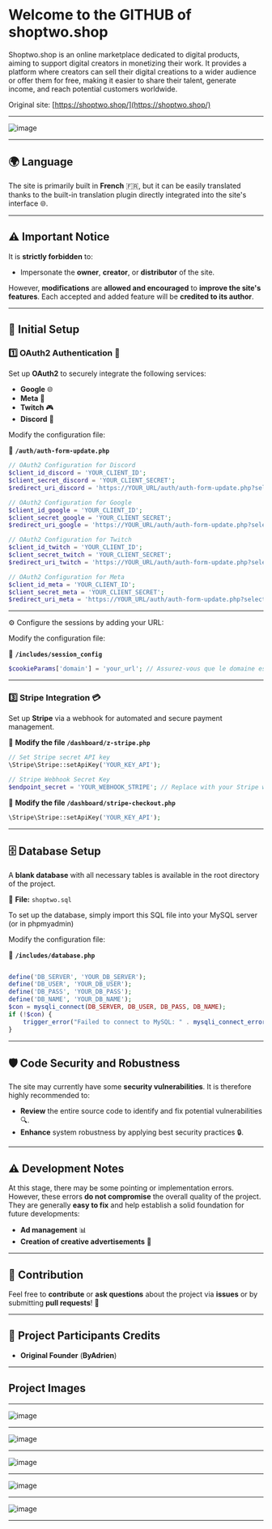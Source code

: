 # Welcome to the GITHUB of **shoptwo.shop**

Shoptwo.shop is an online marketplace dedicated to digital products, aiming to support digital creators in monetizing their work. It provides a platform where creators can sell their digital creations to a wider audience or offer them for free, making it easier to share their talent, generate income, and reach potential customers worldwide.

Original site: [https://shoptwo.shop/](https://shoptwo.shop/)

---

![image](https://github.com/user-attachments/assets/cffeec68-dc87-4f99-9098-aea34cf5e525)

---

## 🌍 Language
The site is primarily built in **French** 🇫🇷, but it can be easily translated thanks to the built-in translation plugin directly integrated into the site's interface 🌐.

---

## ⚠️ Important Notice

It is **strictly forbidden** to:

- Impersonate the **owner**, **creator**, or **distributor** of the site.

However, **modifications** are **allowed and encouraged** to **improve the site's features**. Each accepted and added feature will be **credited to its author**.

---

## 🔧 Initial Setup

### 1️⃣ OAuth2 Authentication 🔐

Set up **OAuth2** to securely integrate the following services:

- **Google** 🌐
- **Meta** 📘
- **Twitch** 🎮
- **Discord** 💬

Modify the configuration file:

📂 **`/auth/auth-form-update.php`**

```php
// OAuth2 Configuration for Discord
$client_id_discord = 'YOUR_CLIENT_ID';
$client_secret_discord = 'YOUR_CLIENT_SECRET';
$redirect_uri_discord = 'https://YOUR_URL/auth/auth-form-update.php?selected_provider=discord';

// OAuth2 Configuration for Google
$client_id_google = 'YOUR_CLIENT_ID';
$client_secret_google = 'YOUR_CLIENT_SECRET';
$redirect_uri_google = 'https://YOUR_URL/auth/auth-form-update.php?selected_provider=google';

// OAuth2 Configuration for Twitch
$client_id_twitch = 'YOUR_CLIENT_ID';
$client_secret_twitch = 'YOUR_CLIENT_SECRET';
$redirect_uri_twitch = 'https://YOUR_URL/auth/auth-form-update.php?selected_provider=twitch';

// OAuth2 Configuration for Meta
$client_id_meta = 'YOUR_CLIENT_ID';
$client_secret_meta = 'YOUR_CLIENT_SECRET';
$redirect_uri_meta = 'https://YOUR_URL/auth/auth-form-update.php?selected_provider=meta';
```

---

⚙️ Configure the sessions by adding your URL:

Modify the configuration file:

📂 **`/includes/session_config`**

```php
$cookieParams['domain'] = 'your_url'; // Assurez-vous que le domaine est correct
```

---

### 3️⃣ Stripe Integration 💳

Set up **Stripe** via a webhook for automated and secure payment management.

📂 **Modify the file `/dashboard/z-stripe.php`**

```php
// Set Stripe secret API key
\Stripe\Stripe::setApiKey('YOUR_KEY_API');

// Stripe Webhook Secret Key
$endpoint_secret = 'YOUR_WEBHOOK_STRIPE'; // Replace with your Stripe webhook secret
```

📂 **Modify the file `/dashboard/stripe-checkout.php`**

```php
\Stripe\Stripe::setApiKey('YOUR_KEY_API');
```

---

## 🗄️ Database Setup

A **blank database** with all necessary tables is available in the root directory of the project.  

📂 **File:** `shoptwo.sql`  

To set up the database, simply import this SQL file into your MySQL server (or in phpmyadmin)

Modify the configuration file:

📂 **`/includes/database.php`**

```php

define('DB_SERVER', 'YOUR_DB_SERVER');
define('DB_USER', 'YOUR_DB_USER');
define('DB_PASS', 'YOUR_DB_PASS');
define('DB_NAME', 'YOUR_DB_NAME');
$con = mysqli_connect(DB_SERVER, DB_USER, DB_PASS, DB_NAME);
if (!$con) {
    trigger_error("Failed to connect to MySQL: " . mysqli_connect_error(), E_USER_ERROR);
}
```

---

## 🛡️ Code Security and Robustness

The site may currently have some **security vulnerabilities**. It is therefore highly recommended to:

- **Review** the entire source code to identify and fix potential vulnerabilities 🔍.
- **Enhance** system robustness by applying best security practices 🔒.

---

## ⚠️ Development Notes

At this stage, there may be some pointing or implementation errors. However, these errors **do not compromise** the overall quality of the project. They are generally **easy to fix** and help establish a solid foundation for future developments:

- **Ad management** 📊
- **Creation of creative advertisements** 🎨

---

## 🤝 Contribution

Feel free to **contribute** or **ask questions** about the project via **issues** or by submitting **pull requests**! 🚀

---

## 👋 Project Participants Credits  

- **Original Founder** (**ByAdrien**)

---

## Project Images


---

![image](https://github.com/user-attachments/assets/7a1da34c-ef6a-445e-98d0-a82ca21e35a9)

---

![image](https://github.com/user-attachments/assets/d0ac35e1-1937-42d7-807f-66ece55b885e)

---

![image](https://github.com/user-attachments/assets/87a0b408-c323-4dc8-8ab9-d7a5b52b8114)

---

![image](https://github.com/user-attachments/assets/226c5513-0403-446e-ac32-0995da30fadd)

---

![image](https://github.com/user-attachments/assets/b4a3deaf-a8cb-425e-b9e3-e0b7ee09edcd)

---


